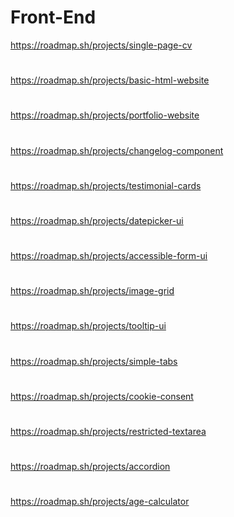 # Front-End
https://roadmap.sh/projects/single-page-cv
#
https://roadmap.sh/projects/basic-html-website
#
https://roadmap.sh/projects/portfolio-website
#
https://roadmap.sh/projects/changelog-component
#
https://roadmap.sh/projects/testimonial-cards
#
https://roadmap.sh/projects/datepicker-ui
#
https://roadmap.sh/projects/accessible-form-ui
#
https://roadmap.sh/projects/image-grid
#
https://roadmap.sh/projects/tooltip-ui
#
https://roadmap.sh/projects/simple-tabs
#
https://roadmap.sh/projects/cookie-consent
#
https://roadmap.sh/projects/restricted-textarea
#
https://roadmap.sh/projects/accordion
#
https://roadmap.sh/projects/age-calculator
